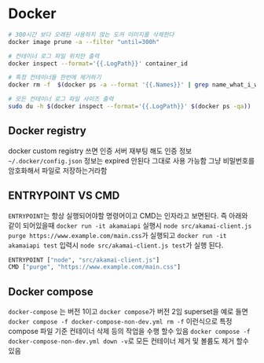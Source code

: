 # Docker

```bash
# 300시간 보다 오래된 사용하지 않는 도커 이미지를 삭제한다
docker image prune -a --filter "until=300h"

# 컨테이너 로그 파일 위치만 출력
docker inspect --format='{{.LogPath}}' container_id

# 특정 컨테이너들 한번에 제거하기
docker rm -f  $(docker ps -a --format '{{.Names}}' | grep name_what_i_want)

# 모든 컨테이너 로그 파일 사이즈 출력
sudo du -h $(docker inspect --format='{{.LogPath}}' $(docker ps -qa))
```

## Docker registry

docker custom registry 쓰면 인증 서버 재부팅 해도 인증 정보 `~/.docker/config.json` 정보는 expired 안된다 그대로 사용 가능함 그냥 비밀번호를 암호화해서 파일로 저장하는거라함

## ENTRYPOINT VS CMD

`ENTRYPOINT`는 항상 실행되어야할 명령어이고 CMD는 인자라고 보면된다. 즉 아래와 같이 되어있을때 `docker run -it akamaiapi` 실행시 `node src/akamai-client.js purge https://www.example.com/main.css`가 실행되고 `docker run -it akamaiapi test` 입력시 `node src/akamai-client.js test`가 실행 된다.

```bash
ENTRYPOINT ["node", "src/akamai-client.js"]
CMD ["purge", "https://www.example.com/main.css"]
```

## Docker compose

`docker-compose` 는 버전 1이고 `docker compose`가 버전 2임 superset을 예로 들면 `docker compose -f docker-compose-non-dev.yml rm -f` 이런식으로 특정 compose 파일 기준 컨테이너 삭제 등의 작업을 수행 할수 있음 `docker compose -f docker-compose-non-dev.yml down -v`로 모든 컨테이너 제거 및 볼륨도 제거 할수 있음
